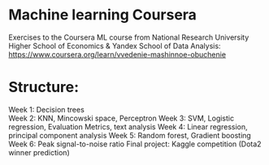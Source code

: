 # Machine learning Coursera
Exercises to the Coursera ML course from National Research University Higher School of Economics & Yandex School of Data Analysis:
https://www.coursera.org/learn/vvedenie-mashinnoe-obuchenie

# Structure:
Week 1: Decision trees\
Week 2: KNN, Mincowski space, Perceptron
Week 3: SVM, Logistic regression, Evaluation Metrics, text analysis
Week 4: Linear regression, principal component analysis
Week 5: Random forest, Gradient boosting
Week 6: Peak signal-to-noise ratio
Final project: Kaggle competition (Dota2 winner prediction)
